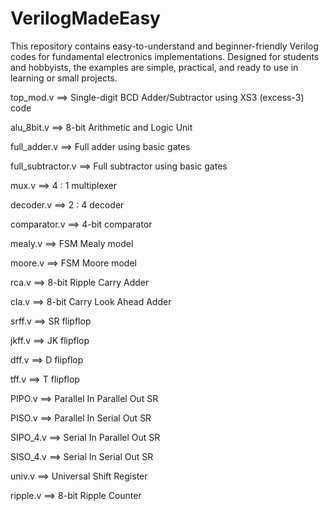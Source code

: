 # VerilogMadeEasy
This repository contains easy-to-understand and beginner-friendly Verilog codes for fundamental electronics implementations. Designed for students and hobbyists, the examples are simple, practical, and ready to use in learning or small projects.

top_mod.v ==> Single-digit BCD Adder/Subtractor using XS3 (excess-3) code

alu_8bit.v ==> 8-bit Arithmetic and Logic Unit

full_adder.v ==> Full adder using basic gates

full_subtractor.v ==> Full subtractor using basic gates

mux.v ==> 4 : 1 multiplexer

decoder.v ==> 2 : 4 decoder

comparator.v ==> 4-bit comparator

mealy.v ==> FSM Mealy model

moore.v ==> FSM Moore model

rca.v ==> 8-bit Ripple Carry Adder

cla.v ==> 8-bit Carry Look Ahead Adder

srff.v ==> SR flipflop

jkff.v ==> JK flipflop

dff.v ==> D flipflop

tff.v ==> T flipflop

PIPO.v ==> Parallel In Parallel Out SR

PISO.v ==> Parallel In Serial Out SR

SIPO_4.v ==> Serial In Parallel Out SR

SISO_4.v ==> Serial In Serial Out SR

univ.v ==> Universal Shift Register

ripple.v ==> 8-bit Ripple Counter





